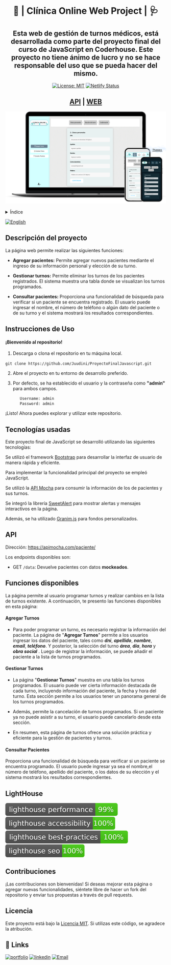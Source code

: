 <div align="center">
<h1>🏥 | Clínica Online Web Project | 🩺</h1>
<h2>Esta web de gestión de turnos médicos, está desarrollada como parte del proyecto final del curso de JavaScript en Coderhouse. Este proyecto no tiene ánimo de lucro y no se hace responsable del uso que se pueda hacer del mismo. </h2>

[![License: MIT](https://img.shields.io/badge/License-MIT-yellow.svg)](https://github.com/Juudini/ClinicaOnlineWEB/blob/main/LICENSE.txt) [![Netlify Status](https://api.netlify.com/api/v1/badges/87d4fe7d-7a52-4110-924a-32cf9595d605/deploy-status)](https://app.netlify.com/sites/juudini-clinica-online/deploys)

<h2><a href='https://apimocha.com/paciente/data'>API</a> | <a href='https://juudini-clinica-online.netlify.app/'>WEB</a></h2>
</div>

![Web API Page](assets/web-api-page.png)

<details>
  <summary>Índice</summary>
  <ol>
     <li>
      <a href="#descripción-del-proyecto">Descripción del proyecto</a>
     </li>
     <li>
      <a href="#instrucciones-de-uso">Instrucciones de uso</a>
     </li>
     <li>
      <a href="#tecnologías-usadas">Tecnologías usadas</a>
     </li>
     <li>
      <a href="#api">API</a></li>
     <li>
      <a href="#funciones-disponibles">Funciones Disponibles</a>
     </li>
      <li>
      <a href="#lighthouse">Lighthouse</a>
     </li>
     <li>
      <a href="#contribuciones">Contribuciones</a>
     </li>
     <li>
      <a href="#licencia">Licencia</a>
     </li>
  </ol>
</details>

[![English](https://img.shields.io/badge/language-English-blue.svg)](README.md)

## Descripción del proyecto

La página web permite realizar las siguientes funciones:

-   **Agregar pacientes:** Permite agregar nuevos pacientes mediante el ingreso de su información personal y elección de su turno.

-   **Gestionar turnos:** Permite eliminar los turnos de los pacientes registrados. El sistema muestra una tabla donde se visualizan los turnos programados.

-   **Consultar pacientes:** Proporciona una funcionalidad de búsqueda para verificar si un paciente se encuentra registrado. El usuario puede ingresar el nombre, el número de teléfono o algún dato del paciente o de su turno y el sistema mostrará los resultados correspondientes.

## Instrucciones de Uso

#### ¡Bienvenido al repositorio!

1. Descarga o clona el repositorio en tu máquina local.

`git clone https://github.com/Juudini/ProyectoFinalJavascript.git
`

2. Abre el proyecto en tu entorno de desarrollo preferido.

3. Por defecto, se ha establecido el usuario y la contraseña como **"admin"** para ambos campos.

    ```
       Username: admin
       Password: admin
    ```

¡Listo! Ahora puedes explorar y utilizar este repositorio.

## Tecnologías usadas

Este proyecto final de JavaScript se desarrolló utilizando las siguientes tecnologías:

Se utilizó el framework [Bootstrap](https://getbootstrap.com/) para desarrollar la interfaz de usuario de manera rápida y eficiente.

Para implementar la funcionalidad principal del proyecto se empleó JavaScript.

Se utilizó la [API Mocha](https://apimocha.com/) para consumir la información de los de pacientes y sus turnos.

Se integró la librería [SweetAlert](https://sweetalert2.github.io/) para mostrar alertas y mensajes interactivos en la página.

Además, se ha utilizado [Granim.js](https://sarcadass.github.io/granim.js/) para fondos personalizados.

## API

Dirección: https://apimocha.com/paciente/

Los endpoints disponibles son:

-   GET `/data`: Devuelve pacientes con datos **mockeados**.

## Funciones disponibles

La página permite al usuario programar turnos y realizar cambios en la lista de turnos existente. A continuación, te presento las funciones disponibles en esta página:

#### Agregar Turnos

-   Para poder programar un turno, es necesario registrar la información del paciente. La página de "**Agregar Turnos**" permite a los usuarios ingresar los datos del paciente, tales como **_dni_**, **_apellido_**, **_nombre_**, **_email_**, **_teléfono_**. Y posterior, la selección del turno **_área_**, **_día_**, **_hora_** y **_obra social_** . Luego de registrar la información, se puede añadir el paciente a la lista de turnos programados.

#### Gestionar Turnos

-   La página "**Gestionar Turnos**" muestra en una tabla los turnos programados. El usuario puede ver cierta información destacada de cada turno, incluyendo información del paciente, la fecha y hora del turno. Esta sección permite a los usuarios tener un panorama general de los turnos programados.

-   Además, permite la cancelación de turnos programados. Si un paciente ya no puede asistir a su turno, el usuario puede cancelarlo desde esta sección.

-   En resumen, esta página de turnos ofrece una solución práctica y eficiente para la gestión de pacientes y turnos.

#### Consultar Pacientes

Proporciona una funcionalidad de búsqueda para verificar si un paciente se encuentra programado. El usuario puede ingresar ya sea el nombre,el número de teléfono, apellido del paciente, o los datos de su elección y el sistema mostrará los resultados correspondientes.

## LightHouse

[![Lighthouse Performance Badge](./assets/test_resultados/lighthouse_performance.svg)](https://github.com/Juudini/ClinicaOnlineWEB)
[![Lighthouse Accessibility Badge](./assets/test_resultados/lighthouse_accessibility.svg)](https://github.com/Juudini/ClinicaOnlineWEB)
[![Lighthouse Best Practices Badge](./assets/test_resultados/lighthouse_best-practices.svg)](https://github.com/Juudini/ClinicaOnlineWEB)
[![Lighthouse SEO Badge](./assets/test_resultados/lighthouse_seo.svg)](https://github.com/Juudini/ClinicaOnlineWEB)

## Contribuciones

¡Las contribuciones son bienvenidas! Si deseas mejorar esta página o agregar nuevas funcionalidades, siéntete libre de hacer un fork del repositorio y enviar tus propuestas a través de pull requests.

## Licencia

Este proyecto está bajo la [Licencia MIT](https://github.com/Juudini/ClinicaOnlineWEB/blob/main/LICENSE.txt). Si utilizas este código, se agradece la atribución.

## 🔗 Links

[![portfolio](https://img.shields.io/badge/my_portfolio-000?style=for-the-badge&logo=ko-fi&logoColor=white)](https://juandebandi.netlify.app/)
[![linkedin](https://img.shields.io/badge/linkedin-0A66C2?style=for-the-badge&logo=linkedin&logoColor=white)](https://www.linkedin.com/in/juandebandi/)
</a>
<a href="mailto:juudinidev@gmail.com">
<img src="https://img.shields.io/badge/Email-D14836?style=for-the-badge&logo=gmail&logoColor=white" alt="Email">
</a>
